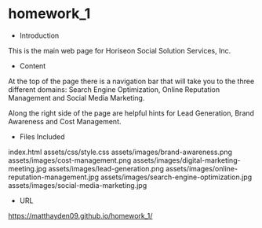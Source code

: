 # homework_1

* Introduction

This is the main web page for Horiseon Social Solution Services, Inc.

* Content

At the top of the page there is a navigation bar that will take you to the three different domains: Search Engine Optimization, Online Reputation Management and Social Media Marketing.

Along the right side of the page are helpful hints for Lead Generation, Brand Awareness and Cost Management.

* Files Included

index.html
assets/css/style.css
assets/images/brand-awareness.png
assets/images/cost-management.png
assets/images/digital-marketing-meeting.jpg
assets/images/lead-generation.png
assets/images/online-reputation-management.jpg
assets/images/search-engine-optimization.jpg
assets/images/social-media-marketing.jpg

* URL

https://matthayden09.github.io/homework_1/
